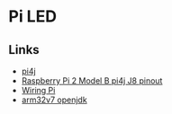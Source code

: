 # Pi LED

## Links
- [pi4j](http://pi4j.com/images/j8header-2b.png)
- [Raspberry Pi 2 Model B pi4j J8 pinout](http://pi4j.com/images/j8header-2b.png)
- [Wiring Pi](http://wiringpi.com/)
- [arm32v7 openjdk](https://hub.docker.com/r/arm32v7/openjdk/)
